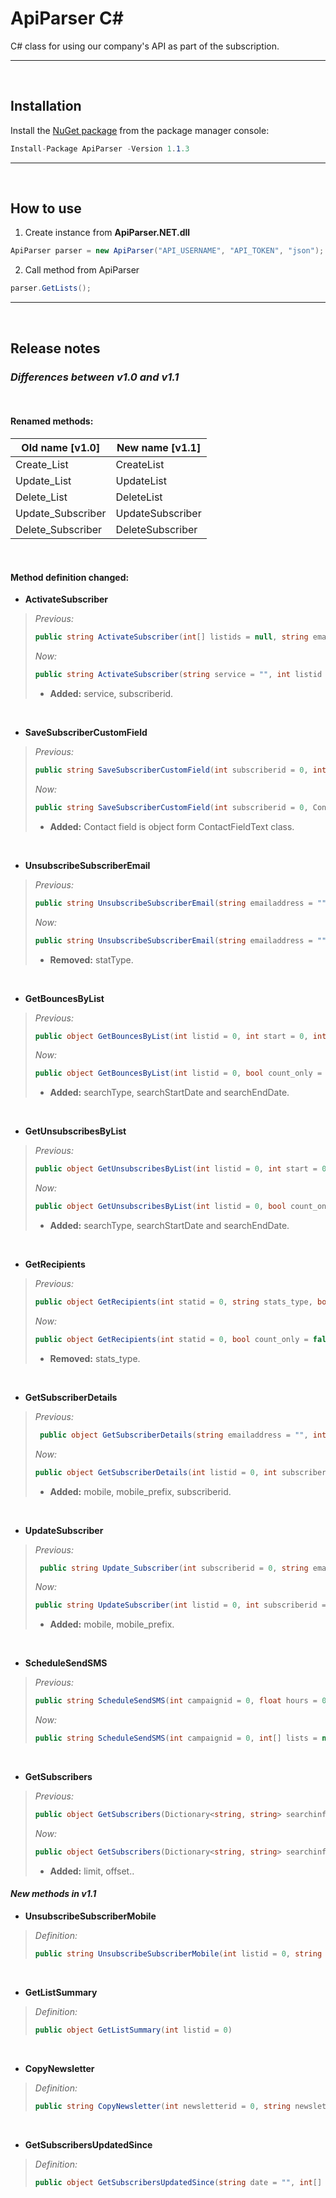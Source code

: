 # ApiParser C#
C# class for using our company's API as part of the subscription.
<hr><br/>

## Installation
Install the [NuGet package](https://www.nuget.org/packages/ApiParser) from the package manager console:
```c#
Install-Package ApiParser -Version 1.1.3
```
<hr><br />

## How to use
1. Create instance from **ApiParser.NET.dll**
```csharp
ApiParser parser = new ApiParser("API_USERNAME", "API_TOKEN", "json");
```
2. Call method from ApiParser
```csharp
parser.GetLists();
```
<hr><br />

## Release notes
### _Differences between **v1.0** and **v1.1**_ 
<br/>

#### Renamed methods:
| Old name [v1.0] | New name [v1.1]|
| ------ | ------ |
| Create_List | CreateList |
| Update_List | UpdateList |
| Delete_List | DeleteList |
| Update_Subscriber | UpdateSubscriber |
| Delete_Subscriber | DeleteSubscriber |

<br/>

#### Method definition changed:

* **ActivateSubscriber**
>  *Previous:*
> ```csharp
> public string ActivateSubscriber(int[] listids = null, string emailaddress = "", string mobile = "", string mobile_prefix = "")
>```
>
>  *Now:*
> ```csharp
> public string ActivateSubscriber(string service = "", int listid = 0, string emailaddress = "", string mobile = "", string mobile_prefix = "", int subsbcriberid = 0)
>```
> * **Added:** service, subscriberid.
<br />

* **SaveSubscriberCustomField**
>  *Previous:*
> ```csharp
> public string SaveSubscriberCustomField(int subscriberid = 0, int fieldid = 0, string value = "", bool skipEmptyData = false)
>```
>
>  *Now:*
> ```csharp
> public string SaveSubscriberCustomField(int subscriberid = 0, ContactFieldText contactFields = null, bool skipEmptyData = false)
>```
> * **Added:** Contact field is object form ContactFieldText class.
<br />

* **UnsubscribeSubscriberEmail**
>  *Previous:*
> ```csharp
> public string UnsubscribeSubscriberEmail(string emailaddress = "", int listid = 0, int subscriberid = 0, bool skipcheck = false, string statType = "", int statid = 0)
>```
>
>  *Now:*
> ```csharp
> public string UnsubscribeSubscriberEmail(string emailaddress = "", int listid = 0, int subscriberid = 0, bool skipcheck = false, int statid = 0)
>```
> * **Removed:** statType.
<br />

* **GetBouncesByList**
>  *Previous:*
> ```csharp
> public object GetBouncesByList(int listid = 0, int start = 0, int perpage = 0, string bounce_type = "", string calendar_restrictions = "", bool count_only = false)
>```
>
>  *Now:*
> ```csharp
> public object GetBouncesByList(int listid = 0, bool count_only = false, string bounce_type = "", string searchType ="", string searchStartDate = "", string searchEndDate = "")
>```
> * **Added:** searchType, searchStartDate and searchEndDate.
<br />

* **GetUnsubscribesByList**
>  *Previous:*
> ```csharp
> public object GetUnsubscribesByList(int listid = 0, int start = 0, int perpage = 0, string calendar_restrictions = "", bool count_only = false)
>```
>
>  *Now:*
> ```csharp
> public object GetUnsubscribesByList(int listid = 0, bool count_only = false, string searchType = "", string searchStartDate = "", string searchEndDate = "")
>```
> * **Added:** searchType, searchStartDate and searchEndDate.
<br />


* **GetRecipients**
>  *Previous:*
> ```csharp
> public object GetRecipients(int statid = 0, string stats_type, bool count_only = false)
>```
>
>  *Now:*
> ```csharp
> public object GetRecipients(int statid = 0, bool count_only = false)
>```
> * **Removed:** stats_type.
<br />


* **GetSubscriberDetails**
>  *Previous:*
> ```csharp
>  public object GetSubscriberDetails(string emailaddress = "", int listid = 0)
>```
>
>  *Now:*
> ```csharp
> public object GetSubscriberDetails(int listid = 0, int subscriberid = 0, string emailaddress = "", string mobile = "", string mobile_prefix = "")
>```
> * **Added:** mobile, mobile_prefix, subscriberid.
<br />

* **UpdateSubscriber**
>  *Previous:*
> ```csharp
>  public string Update_Subscriber(int subscriberid = 0, string emailaddress = "", int listid = 0, List<ContactFieldText> contactFields = null)
>```
>
>  *Now:*
> ```csharp
> public string UpdateSubscriber(int listid = 0, int subscriberid = 0, string emailaddress = "", string mobile = "", string mobilePrefix = "", List<ContactFieldText> contactFields = null)
>```
> * **Added:** mobile, mobile_prefix.
<br />

* **ScheduleSendSMS**
>  *Previous:*
> ```csharp
> public string ScheduleSendSMS(int campaignid = 0, float hours = 0, int[] lists = null)
>```
>
>  *Now:*
> ```csharp
> public string ScheduleSendSMS(int campaignid = 0, int[] lists = null, float hours = 0)
>```
<br />

* **GetSubscribers**
>  *Previous:*
> ```csharp
> public object GetSubscribers(Dictionary<string, string> searchinfo = null, bool countonly = false)
> 
>```
>
>  *Now:*
> ```csharp
> public object GetSubscribers(Dictionary<string, string> searchinfo = null, bool countonly = false, int limit = 1000, int offset = 0)
> 
>```
> * **Added:** limit, offset..

#### _New methods in **v1.1**_ 

* **UnsubscribeSubscriberMobile**
>  *Definition:*
> ```csharp
> public string UnsubscribeSubscriberMobile(int listid = 0, string mobile = "", string mobilePrefix = "", int subscriberid = 0, bool skipcheck = false, int statid = 0);
>```

<br />

* **GetListSummary**
>  *Definition:*
> ```csharp
> public object GetListSummary(int listid = 0)
>```

<br />

* **CopyNewsletter**
>  *Definition:*
> ```csharp
> public string CopyNewsletter(int newsletterid = 0, string newsletterName = "")
>```

<br />

* **GetSubscribersUpdatedSince**
>  *Definition:*
> ```csharp
> public object GetSubscribersUpdatedSince(string date = "", int[] lists = null, int limit = 1000, int offset = 0)
>```

<br />
